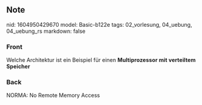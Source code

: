 ## Note
nid: 1604950429670
model: Basic-b122e
tags: 02_vorlesung, 04_uebung, 04_uebung_rs
markdown: false

### Front
<p><span>

Welche Architektur ist ein Beispiel für einen <b style="font-weight:700;letter-spacing:0.12852px;text-indent:0px;text-transform:none;white-space:normal;word-spacing:0px">Multiprozessor mit verteiltem Speicher</b>

</span>
</p>

### Back
NORMA: No Remote Memory Access
